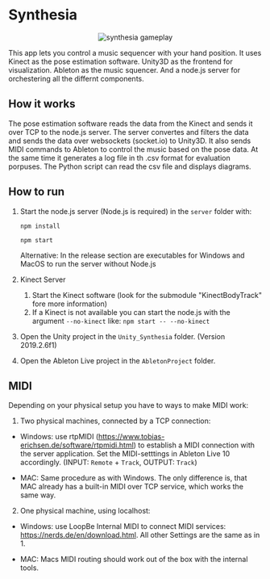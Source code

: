# Synthesia

<div style="text-align:center">
<img src="misc/banner.gif" alt="synthesia gameplay">
</div>

This app lets you control a music sequencer with your hand position.
It uses Kinect as the pose estimation software.
Unity3D as the frontend for visualization.
Ableton as the music squencer.
And a node.js server for orchestering all the differnt components.

## How it works

The pose estimation software reads the data from the Kinect and sends it over TCP to the node.js server.
The server convertes and filters the data and sends the data over websockets (socket.io) to Unity3D.
It also sends MIDI commands to Ableton to control the music based on the pose data.
At the same time it generates a log file in th .csv format for evaluation porpuses.
The Python script can read the csv file and displays diagrams.

## How to run
1. Start the node.js server (Node.js is required) in the `server` folder with:

    `npm install`

    `npm start`

    Alternative: In the release section are executables for Windows and MacOS to run the server without Node.js

2. Kinect Server
    1. Start the Kinect software (look for the submodule "KinectBodyTrack" fore more information)
    2. If a Kinect is not available you can start the node.js with the argument `--no-kinect` like: `npm start -- --no-kinect`

3. Open the Unity project in the `Unity_Synthesia` folder. (Version 2019.2.6f1)

4. Open the Ableton Live project in the `AbletonProject` folder.

## MIDI

Depending on your physical setup you have to ways to make MIDI work:

1. Two physical machines, connected by a TCP connection:

- Windows: use rtpMIDI (https://www.tobias-erichsen.de/software/rtpmidi.html) to establish a MIDI connection with the server               application. Set the MIDI-setttings in Ableton Live 10 accordingly. (INPUT: `Remote` + `Track`, OUTPUT: `Track`)

- MAC: Same procedure as with Windows. The only difference is, that MAC already has a built-in MIDI over TCP service, which works the     same way.

2. One physical machine, using localhost:

- Windows: use LoopBe Internal MIDI to connect MIDI services: https://nerds.de/en/download.html. All other Settings are the same as in     1.

- MAC: Macs MIDI routing should work out of the box with the internal tools.
